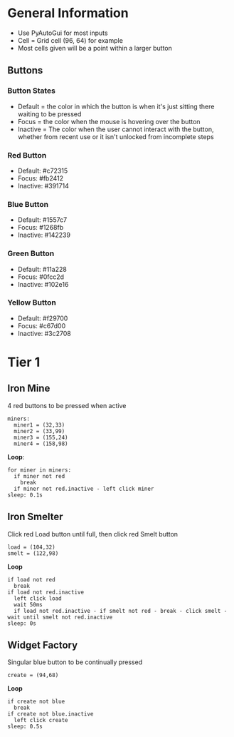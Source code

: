 # General Information

- Use PyAutoGui for most inputs
- Cell = Grid cell (96, 64) for example
- Most cells given will be a point within a larger button

## Buttons

### Button States

- Default = the color in which the button is when it's just sitting there waiting to be pressed
- Focus = the color when the mouse is hovering over the button
- Inactive = The color when the user cannot interact with the button, whether from recent use or it isn't unlocked from incomplete steps

### Red Button

- Default: #c72315
- Focus: #fb2412
- Inactive: #391714

### Blue Button

- Default: #1557c7
- Focus: #1268fb
- Inactive: #142239

### Green Button

- Default: #11a228
- Focus: #0fcc2d
- Inactive: #102e16

### Yellow Button

- Default: #f29700
- Focus: #c67d00
- Inactive: #3c2708

# Tier 1

## Iron Mine

4 red buttons to be pressed when active

```
miners:
  miner1 = (32,33)
  miner2 = (33,99)
  miner3 = (155,24)
  miner4 = (158,98)
```

**Loop**:

```
for miner in miners:
  if miner not red
    break
  if miner not red.inactive - left click miner
sleep: 0.1s
```

## Iron Smelter

Click red Load button until full, then click red Smelt button

```
load = (104,32)
smelt = (122,98)
```

**Loop**

```
if load not red
  break
if load not red.inactive
  left click load
  wait 50ms
  if load not red.inactive - if smelt not red - break - click smelt - wait until smelt not red.inactive
sleep: 0s
```

## Widget Factory

Singular blue button to be continually pressed

```
create = (94,68)
```

**Loop**

```
if create not blue
  break
if create not blue.inactive
  left click create
sleep: 0.5s
```
